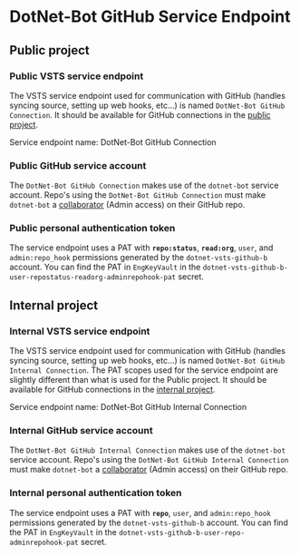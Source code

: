 # DotNet-Bot GitHub Service Endpoint

## Public project

### Public VSTS service endpoint

The VSTS service endpoint used for communication with GitHub (handles syncing source, setting up web hooks, etc...) is named `DotNet-Bot GitHub Connection`.  It should be available for GitHub connections in the [public project](https://dnceng.visualstudio.com/public).

Service endpoint name: DotNet-Bot GitHub Connection

### Public GitHub service account

The `DotNet-Bot GitHub Connection` makes use of the `dotnet-bot` service account.  Repo's using the `DotNet-Bot GitHub Connection` must make `dotnet-bot` a [collaborator](https://help.github.com/articles/permission-levels-for-a-user-account-repository/#collaborator-access-on-a-repository-owned-by-a-user-account) (Admin access) on their GitHub repo.

### Public personal authentication token

The service endpoint uses a PAT with **`repo:status`**, **`read:org`**, `user`, and `admin:repo_hook` permissions generated by the `dotnet-vsts-github-b` account.  You can find the PAT in `EngKeyVault` in the `dotnet-vsts-github-b-user-repostatus-readorg-adminrepohook-pat` secret.

## Internal project

### Internal VSTS service endpoint

The VSTS service endpoint used for communication with GitHub (handles syncing source, setting up web hooks, etc...) is named `DotNet-Bot GitHub Internal Connection`.  The PAT scopes used for the service endpoint are slightly different than what is used for the Public project.  It should be available for GitHub connections in the [internal project](https://dnceng.visualstudio.com/internal).

Service endpoint name: DotNet-Bot GitHub Internal Connection

### Internal GitHub service account

The `DotNet-Bot GitHub Internal Connection` makes use of the `dotnet-bot` service account.  Repo's using the `DotNet-Bot GitHub Internal Connection` must make `dotnet-bot` a [collaborator](https://help.github.com/articles/permission-levels-for-a-user-account-repository/#collaborator-access-on-a-repository-owned-by-a-user-account) (Admin access) on their GitHub repo.

### Internal personal authentication token

The service endpoint uses a PAT with **`repo`**, `user`, and `admin:repo_hook` permissions generated by the `dotnet-vsts-github-b` account.  You can find the PAT in `EngKeyVault` in the `dotnet-vsts-github-b-user-repo-adminrepohook-pat` secret.
